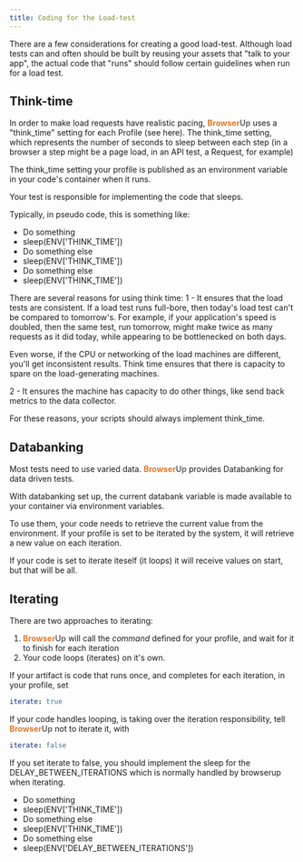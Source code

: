 ```yaml
---
title: Coding for the Load-test
---
```


There are a few considerations for creating a good load-test. Although load tests can
and often should be built by reusing your assets that "talk to your app",
the actual code that "runs" should follow certain guidelines when run for a load test.

## Think-time

In order to make load requests have realistic pacing, <span style="font-weight: bold; color: #de792b;">Browser</span><span style="font-weight: bold; color: #6e6e6e;">Up</span> uses a "think_time" setting
for each Profile (see here). The think_time setting, which represents the number of seconds to sleep
between each step (in a browser a step might be a page load, in an API test, a Request, for example)

The think_time setting your profile is published as an environment variable in your code's container
when it runs.

Your test is responsible for implementing the code that sleeps.

Typically, in pseudo code, this is something like:

* Do something
* sleep(ENV['THINK_TIME'])
* Do something else
* sleep(ENV['THINK_TIME'])
* Do something else
* sleep(ENV['THINK_TIME'])

There are several reasons for using think time:
1 - It ensures that the load tests are consistent. If a load test runs full-bore, then today's
load test can't be compared to tomorrow's. For example, if your application's speed is doubled,
then the same test, run tomorrow, might make twice as many requests as it did today, while
appearing to be bottlenecked on both days.

Even worse, if the CPU or networking of the load machines are different, you'll get inconsistent results.
Think time ensures that there is capacity to spare on the load-generating machines.

2 - It ensures the machine has capacity to do other things, like send back metrics to the data collector.

For these reasons, your scripts should always implement think_time.


## Databanking

Most tests need to use varied data. <span style="font-weight: bold; color: #de792b;">Browser</span><span style="font-weight: bold; color: #6e6e6e;">Up</span> provides Databanking for data driven tests.

With databanking set up, the current databank variable is made available to your container via
environment variables.

To use them, your code needs to retrieve the current value from the environment. If your profile is
set to be iterated by the system, it will retrieve a new value on each iteration.

If your code is set to iterate iteself (it loops) it will receive values on start, but that will be all.



## Iterating

There are two approaches to iterating:
1. <span style="font-weight: bold; color: #de792b;">Browser</span><span style="font-weight: bold; color: #6e6e6e;">Up</span> will call the *command* defined for your profile, and wait for it to finish for each iteration
2. Your code loops (iterates) on it's own.

If your artifact is code that runs once, and completes for each iteration, in your profile, set
```yaml
iterate: true
```

If your code handles looping, is taking over the iteration responsibility, tell <span style="font-weight: bold; color: #de792b;">Browser</span><span style="font-weight: bold; color: #6e6e6e;">Up</span> not to iterate it, with

```yaml
iterate: false
```

If you set iterate to false, you should implement the sleep for the DELAY_BETWEEN_ITERATIONS which
is normally handled by browserup when iterating.

* Do something
* sleep(ENV['THINK_TIME'])
* Do something else
* sleep(ENV['THINK_TIME'])
* Do something else
* sleep(ENV['DELAY_BETWEEN_ITERATIONS'])
